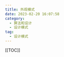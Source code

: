 ```yaml
---
title: 外观模式
date: 2023-02-20 16:07:58
category: 
  - 算法和设计
  - 设计模式
tag: 
  - 设计模式
---
```


<!-- more -->
[[TOC]]

